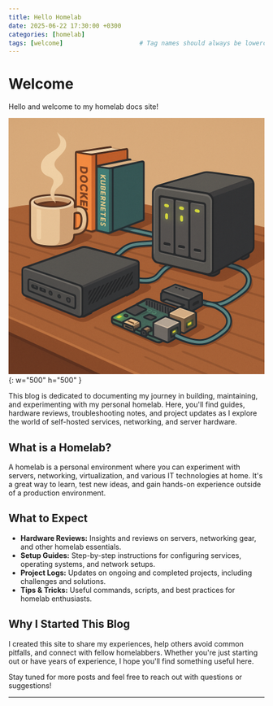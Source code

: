 ```yaml
---
title: Hello Homelab
date: 2025-06-22 17:30:00 +0300
categories: [homelab]
tags: [welcome]                     # Tag names should always be lowercase
---
```


# Welcome

Hello and welcome to my homelab docs site!

![img-description](/assets/img/hello-homelab/welcome_post.webp){: w="500" h="500" }


This blog is dedicated to documenting my journey in building, maintaining, and experimenting with my personal homelab. Here, you'll find guides, hardware reviews, troubleshooting notes, and project updates as I explore the world of self-hosted services, networking, and server hardware.

## What is a Homelab?

A homelab is a personal environment where you can experiment with servers, networking, virtualization, and various IT technologies at home. It's a great way to learn, test new ideas, and gain hands-on experience outside of a production environment.

## What to Expect

- **Hardware Reviews:** Insights and reviews on servers, networking gear, and other homelab essentials.
- **Setup Guides:** Step-by-step instructions for configuring services, operating systems, and network setups.
- **Project Logs:** Updates on ongoing and completed projects, including challenges and solutions.
- **Tips & Tricks:** Useful commands, scripts, and best practices for homelab enthusiasts.

## Why I Started This Blog

I created this site to share my experiences, help others avoid common pitfalls, and connect with fellow homelabbers. Whether you're just starting out or have years of experience, I hope you'll find something useful here.

Stay tuned for more posts and feel free to reach out with questions or suggestions!

---